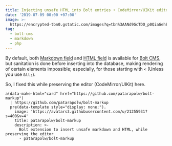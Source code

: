 ```yaml
---
title: Injecting unsafe HTML into Bolt entries + CodeMirror/UIKit editor
date: '2019-07-09 00:00 +07:00'
image: >-
  https://encrypted-tbn0.gstatic.com/images?q=tbn%3AANd9GcTDO_p0QiaGehExbdLMqCY2MT7TP759whHkorR0MegIwQ4IHb4R
tag:
  - bolt-cms
  - markdown
  - php
---
```


By default, both [Markdown field](https://docs.bolt.cm/3.6/fields/markdown#input-sanitisation) and [HTML field](https://docs.bolt.cm/3.6/fields/html#input-sanitisation) is available for [Bolt CMS](https://bolt.cm/), but sanitation is done before inserting into the database, making rendering of certain elements impossible; especially, for those starting with `<` (Unless you use `&lt;`).

So, I fixed this while preserving the editor (CodeMirror/UIKit) here.

```pug parsed
a(data-make-html="card" href="https://github.com/patarapolw/bolt-markup")
  | https://github.com/patarapolw/bolt-markup
  pre(data-template style="display: none;").
    image: 'https://avatars3.githubusercontent.com/u/21255931?s=400&v=4'
    title: patarapolw/bolt-markup
    description: >-
      Bolt extension to insert unsafe markdown and HTML, while preserving the editor
      - patarapolw/bolt-markup
```

